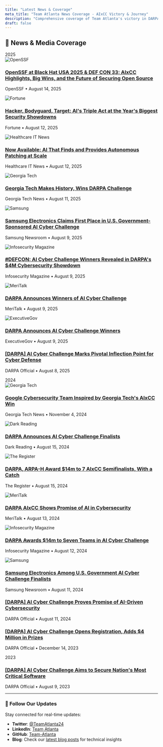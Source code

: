 ```yaml
---
title: "Latest News & Coverage"
meta_title: "Team Atlanta News Coverage - AIxCC Victory & Journey"
description: "Comprehensive coverage of Team Atlanta's victory in DARPA's AI Cyber Challenge and their journey from 2023 to 2025."
draft: false
---
```


## 📰 News & Media Coverage

<div class="timeline-container">
  <div class="timeline-line"></div>
  <div class="timeline-top-separator">2025</div>

  <!-- August 2025 Articles -->
  <div class="timeline-content-left">
    <div class="timeline-card">
      <div class="flex items-center mb-4">
        <img src="/images/favicons/openssf.ico" alt="OpenSSF" class="w-6 h-6 mr-3">
        <h3 class="text-lg font-bold text-gray-900 dark:text-white">
          <a href="https://openssf.org/blog/2025/08/14/openssf-at-black-hat-usa-2025-def-con-33-aixcc-highlights-big-wins-and-the-future-of-securing-open-source/" target="_blank" rel="noopener" class="hover:text-blue-600 dark:hover:text-blue-400">
            OpenSSF at Black Hat USA 2025 & DEF CON 33: AIxCC Highlights, Big Wins, and the Future of Securing Open Source
          </a>
        </h3>
      </div>
      <p class="text-gray-600 dark:text-gray-300 mb-2 text-sm">OpenSSF • August 14, 2025</p>
    </div>
  </div>

  <div class="timeline-content-right">
    <div class="timeline-card">
      <div class="flex items-center mb-4">
        <img src="/images/favicons/fortune.ico" alt="Fortune" class="w-6 h-6 mr-3">
        <h3 class="text-lg font-bold text-gray-900 dark:text-white">
          <a href="https://fortune.com/2025/08/12/hacker-bodyguard-target-ais-triple-act-at-the-years-biggest-security-showdowns/" target="_blank" rel="noopener" class="hover:text-blue-600 dark:hover:text-blue-400">
            Hacker, Bodyguard, Target: AI's Triple Act at the Year's Biggest Security Showdowns
          </a>
        </h3>
      </div>
      <p class="text-gray-600 dark:text-gray-300 mb-2 text-sm">Fortune • August 12, 2025</p>
    </div>
  </div>

  <div class="timeline-content-left">
    <div class="timeline-card">
      <div class="flex items-center mb-4">
        <img src="/images/favicons/healthcare-it-news.ico" alt="Healthcare IT News" class="w-6 h-6 mr-3">
        <h3 class="text-lg font-bold text-gray-900 dark:text-white">
          <a href="https://www.healthcareitnews.com/news/now-available-ai-finds-and-provides-autonomous-patching-scale" target="_blank" rel="noopener" class="hover:text-blue-600 dark:hover:text-blue-400">
            Now Available: AI That Finds and Provides Autonomous Patching at Scale
          </a>
        </h3>
      </div>
      <p class="text-gray-600 dark:text-gray-300 mb-2 text-sm">Healthcare IT News • August 12, 2025</p>
    </div>
  </div>

  <div class="timeline-content-right">
    <div class="timeline-card">
      <div class="flex items-center mb-4">
        <img src="/images/favicons/georgia-tech.ico" alt="Georgia Tech" class="w-6 h-6 mr-3">
        <h3 class="text-lg font-bold text-gray-900 dark:text-white">
          <a href="https://www.cc.gatech.edu/news/georgia-tech-makes-history-wins-darpa-challenge" target="_blank" rel="noopener" class="hover:text-blue-600 dark:hover:text-blue-400">
            Georgia Tech Makes History, Wins DARPA Challenge
          </a>
        </h3>
      </div>
      <p class="text-gray-600 dark:text-gray-300 mb-2 text-sm">Georgia Tech News • August 11, 2025</p>
    </div>
  </div>

  <div class="timeline-content-left">
    <div class="timeline-card">
      <div class="flex items-center mb-4">
        <img src="/images/favicons/samsung.ico" alt="Samsung" class="w-6 h-6 mr-3">
        <h3 class="text-lg font-bold text-gray-900 dark:text-white">
          <a href="https://news.samsung.com/global/samsung-electronics-claims-first-place-in-u-s-government-sponsored-ai-cyber-challenge" target="_blank" rel="noopener" class="hover:text-blue-600 dark:hover:text-blue-400">
            Samsung Electronics Claims First Place in U.S. Government-Sponsored AI Cyber Challenge
          </a>
        </h3>
      </div>
      <p class="text-gray-600 dark:text-gray-300 mb-2 text-sm">Samsung Newsroom • August 9, 2025</p>
    </div>
  </div>

  <div class="timeline-content-right">
    <div class="timeline-card">
      <div class="flex items-center mb-4">
        <img src="/images/favicons/infosecurity-magazine.ico" alt="Infosecurity Magazine" class="w-6 h-6 mr-3">
        <h3 class="text-lg font-bold text-gray-900 dark:text-white">
          <a href="https://www.infosecurity-magazine.com/news/defcon-ai-cyber-challenge-winners/" target="_blank" rel="noopener" class="hover:text-blue-600 dark:hover:text-blue-400">
            #DEFCON: AI Cyber Challenge Winners Revealed in DARPA's $4M Cybersecurity Showdown
          </a>
        </h3>
      </div>
      <p class="text-gray-600 dark:text-gray-300 mb-2 text-sm">Infosecurity Magazine • August 9, 2025</p>
    </div>
  </div>

  <div class="timeline-content-left">
    <div class="timeline-card">
      <div class="flex items-center mb-4">
        <img src="/images/favicons/meritalk.ico" alt="MeriTalk" class="w-6 h-6 mr-3">
        <h3 class="text-lg font-bold text-gray-900 dark:text-white">
          <a href="https://www.meritalk.com/articles/darpa-announces-winners-of-ai-cyber-challenge/" target="_blank" rel="noopener" class="hover:text-blue-600 dark:hover:text-blue-400">
            DARPA Announces Winners of AI Cyber Challenge
          </a>
        </h3>
      </div>
      <p class="text-gray-600 dark:text-gray-300 mb-2 text-sm">MeriTalk • August 9, 2025</p>
    </div>
  </div>

  <div class="timeline-content-right">
    <div class="timeline-card">
      <div class="flex items-center mb-4">
        <img src="/images/favicons/executivegov.png" alt="ExecutiveGov" class="w-6 h-6 mr-3">
        <h3 class="text-lg font-bold text-gray-900 dark:text-white">
          <a href="https://www.executivegov.com/articles/darpa-ai-cyber-challenge-open-source-software-team-atlanta-cyber-reasoning" target="_blank" rel="noopener" class="hover:text-blue-600 dark:hover:text-blue-400">
            DARPA Announces AI Cyber Challenge Winners
          </a>
        </h3>
      </div>
      <p class="text-gray-600 dark:text-gray-300 mb-2 text-sm">ExecutiveGov • August 9, 2025</p>
    </div>
  </div>

  <div class="timeline-content-left">
    <div class="timeline-card">
      <div class="flex items-center mb-4">
        <h3 class="text-lg font-bold text-gray-900 dark:text-white">
          <a href="https://www.darpa.mil/news/2025/aixcc-results" target="_blank" rel="noopener" class="hover:text-blue-600 dark:hover:text-blue-400">
            [DARPA] AI Cyber Challenge Marks Pivotal Inflection Point for Cyber Defense
          </a>
        </h3>
      </div>
      <p class="text-gray-600 dark:text-gray-300 mb-2 text-sm">DARPA Official • August 8, 2025</p>
    </div>
  </div>

  <!-- 2024 Year Marker -->
  <div class="timeline-period-marker timeline-year-change">2024</div>

  <div class="timeline-content-right">
    <div class="timeline-card">
      <div class="flex items-center mb-4">
        <img src="/images/favicons/georgia-tech.ico" alt="Georgia Tech" class="w-6 h-6 mr-3">
        <h3 class="text-lg font-bold text-gray-900 dark:text-white">
          <a href="https://www.gatech.edu/news/2024/11/04/google-cybersecurity-team-inspired-georgia-techs-aixcc-win" target="_blank" rel="noopener" class="hover:text-blue-600 dark:hover:text-blue-400">
            Google Cybersecurity Team Inspired by Georgia Tech's AIxCC Win
          </a>
        </h3>
      </div>
      <p class="text-gray-600 dark:text-gray-300 mb-2 text-sm">Georgia Tech News • November 4, 2024</p>
    </div>
  </div>

  <div class="timeline-content-left">
    <div class="timeline-card">
      <div class="flex items-center mb-4">
        <img src="/images/favicons/dark-reading.ico" alt="Dark Reading" class="w-6 h-6 mr-3">
        <h3 class="text-lg font-bold text-gray-900 dark:text-white">
          <a href="https://www.darkreading.com/application-security/darpa-announces-ai-cyber-challenge-finalists" target="_blank" rel="noopener" class="hover:text-blue-600 dark:hover:text-blue-400">
            DARPA Announces AI Cyber Challenge Finalists
          </a>
        </h3>
      </div>
      <p class="text-gray-600 dark:text-gray-300 mb-2 text-sm">Dark Reading • August 15, 2024</p>
    </div>
  </div>

  <div class="timeline-content-right">
    <div class="timeline-card">
      <div class="flex items-center mb-4">
        <img src="/images/favicons/the-register.ico" alt="The Register" class="w-6 h-6 mr-3">
        <h3 class="text-lg font-bold text-gray-900 dark:text-white">
          <a href="https://www.theregister.com/2024/08/15/darpa_arpah_award_14m_to/" target="_blank" rel="noopener" class="hover:text-blue-600 dark:hover:text-blue-400">
            DARPA, ARPA-H Award $14m to 7 AIxCC Semifinalists, With a Catch
          </a>
        </h3>
      </div>
      <p class="text-gray-600 dark:text-gray-300 mb-2 text-sm">The Register • August 15, 2024</p>
    </div>
  </div>

  <div class="timeline-content-left">
    <div class="timeline-card">
      <div class="flex items-center mb-4">
        <img src="/images/favicons/meritalk.ico" alt="MeriTalk" class="w-6 h-6 mr-3">
        <h3 class="text-lg font-bold text-gray-900 dark:text-white">
          <a href="https://www.meritalk.com/articles/darpa-aixcc-shows-promise-of-ai-in-cybersecurity/" target="_blank" rel="noopener" class="hover:text-blue-600 dark:hover:text-blue-400">
            DARPA AIxCC Shows Promise of AI in Cybersecurity
          </a>
        </h3>
      </div>
      <p class="text-gray-600 dark:text-gray-300 mb-2 text-sm">MeriTalk • August 13, 2024</p>
    </div>
  </div>

  <div class="timeline-content-right">
    <div class="timeline-card">
      <div class="flex items-center mb-4">
        <img src="/images/favicons/infosecurity-magazine.ico" alt="Infosecurity Magazine" class="w-6 h-6 mr-3">
        <h3 class="text-lg font-bold text-gray-900 dark:text-white">
          <a href="https://www.infosecurity-magazine.com/news/darpa-awards-14m-seven-teams-ai-1/" target="_blank" rel="noopener" class="hover:text-blue-600 dark:hover:text-blue-400">
            DARPA Awards $14m to Seven Teams in AI Cyber Challenge
          </a>
        </h3>
      </div>
      <p class="text-gray-600 dark:text-gray-300 mb-2 text-sm">Infosecurity Magazine • August 12, 2024</p>
    </div>
  </div>

  <div class="timeline-content-left">
    <div class="timeline-card">
      <div class="flex items-center mb-4">
        <img src="/images/favicons/samsung.ico" alt="Samsung" class="w-6 h-6 mr-3">
        <h3 class="text-lg font-bold text-gray-900 dark:text-white">
          <a href="https://news.samsung.com/global/samsung-electronics-among-u-s-government-ai-cyber-challenge-finalists" target="_blank" rel="noopener" class="hover:text-blue-600 dark:hover:text-blue-400">
            Samsung Electronics Among U.S. Government AI Cyber Challenge Finalists
          </a>
        </h3>
      </div>
      <p class="text-gray-600 dark:text-gray-300 mb-2 text-sm">Samsung Newsroom • August 11, 2024</p>
    </div>
  </div>

  <div class="timeline-content-right">
    <div class="timeline-card">
      <div class="flex items-center mb-4">
        <h3 class="text-lg font-bold text-gray-900 dark:text-white">
          <a href="https://www.darpa.mil/news/2024/ai-cyber-challenge-cybersecurity" target="_blank" rel="noopener" class="hover:text-blue-600 dark:hover:text-blue-400">
            [DARPA] AI Cyber Challenge Proves Promise of AI-Driven Cybersecurity
          </a>
        </h3>
      </div>
      <p class="text-gray-600 dark:text-gray-300 mb-2 text-sm">DARPA Official • August 11, 2024</p>
    </div>
  </div>

  <div class="timeline-content-left">
    <div class="timeline-card">
      <div class="flex items-center mb-4">
        <h3 class="text-lg font-bold text-gray-900 dark:text-white">
          <a href="https://www.darpa.mil/news/2023/ai-cyber-challenge-opens" target="_blank" rel="noopener" class="hover:text-blue-600 dark:hover:text-blue-400">
            [DARPA] AI Cyber Challenge Opens Registration, Adds $4 Million in Prizes
          </a>
        </h3>
      </div>
      <p class="text-gray-600 dark:text-gray-300 mb-2 text-sm">DARPA Official • December 14, 2023</p>
    </div>
  </div>

  <!-- 2023 Year Marker -->
  <div class="timeline-period-marker timeline-year-change">2023</div>

  <div class="timeline-content-right">
    <div class="timeline-card">
      <div class="flex items-center mb-4">
        <h3 class="text-lg font-bold text-gray-900 dark:text-white">
          <a href="https://www.darpa.mil/news/2023/ai-cyber-challenge-software" target="_blank" rel="noopener" class="hover:text-blue-600 dark:hover:text-blue-400">
            [DARPA] AI Cyber Challenge Aims to Secure Nation's Most Critical Software
          </a>
        </h3>
      </div>
      <p class="text-gray-600 dark:text-gray-300 mb-2 text-sm">DARPA Official • August 9, 2023</p>
    </div>
  </div>

</div>

---

### 📱 Follow Our Updates

Stay connected for real-time updates:
- **Twitter**: [@TeamAtlanta24](https://x.com/TeamAtlanta24)
- **LinkedIn**: [Team Atlanta](https://www.linkedin.com/company/team-atlanta)
- **GitHub**: [Team-Atlanta](https://github.com/Team-Atlanta/)
- **Blog**: Check our [latest blog posts](/blog/) for technical insights
